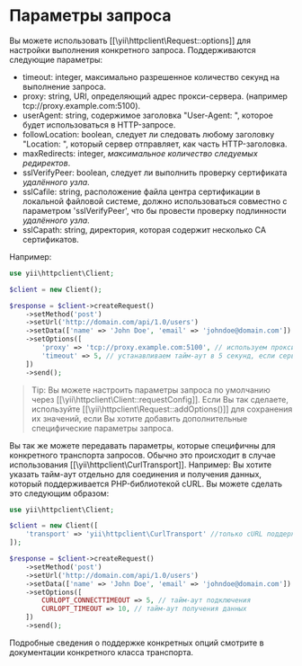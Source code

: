 Параметры запроса
===============

Вы можете использовать [[\yii\httpclient\Request::options]] для настройки выполнения конкретного запроса.
Поддерживаются следующие параметры:
 - timeout: integer, максимально разрешенное количество секунд на выполнение запроса.
 - proxy: string, URI, определяющий адрес прокси-сервера. (например tcp://proxy.example.com:5100).
 - userAgent: string, содержимое заголовка "User-Agent: ", которое будет использоваться в HTTP-запросе.
 - followLocation: boolean, следует ли следовать любому заголовку "Location: ", который сервер отправляет, как часть HTTP-заголовка.
 - maxRedirects: integer, *максимальное количество следуемых редиректов*.
 - sslVerifyPeer: boolean, следует ли выполнить проверку сертификата *удалённого узла*.
 - sslCafile: string, расположение файла центра сертификации в локальной файловой системе, должно использоваться совместно с 
   параметром 'sslVerifyPeer', что бы провести проверку подлинности *удалённого узла*.
 - sslCapath: string, директория, которая содержит несколько CA сертификатов.

Например:

```php
use yii\httpclient\Client;

$client = new Client();

$response = $client->createRequest()
    ->setMethod('post')
    ->setUrl('http://domain.com/api/1.0/users')
    ->setData(['name' => 'John Doe', 'email' => 'johndoe@domain.com'])
    ->setOptions([
        'proxy' => 'tcp://proxy.example.com:5100', // используем прокси
        'timeout' => 5, // устанавливаем тайм-аут в 5 секунд, если сервер не отвечает
    ])
    ->send();
```

> Tip: Вы можете настроить параметры запроса по умолчанию через [[\yii\httpclient\Client::requestConfig]]. Если Вы так сделаете,
  используйте [[\yii\httpclient\Request::addOptions()]] для сохранения их значений, если Вы хотите добавить дополнительные специфические 
  параметры запроса.

Вы так же можете передавать параметры, которые специфичны для конкретного транспорта запросов. Обычно это происходит в 
случае использования [[\yii\httpclient\CurlTransport]]. Например: Вы хотите указать тайм-аут отдельно для 
соединения и получения данных, который поддерживается PHP-библиотекой cURL. Вы можете сделать это следующим образом:

```php
use yii\httpclient\Client;

$client = new Client([
    'transport' => 'yii\httpclient\CurlTransport' //только cURL поддерживает нужные нам параметры
]);

$response = $client->createRequest()
    ->setMethod('post')
    ->setUrl('http://domain.com/api/1.0/users')
    ->setData(['name' => 'John Doe', 'email' => 'johndoe@domain.com'])
    ->setOptions([
        CURLOPT_CONNECTTIMEOUT => 5, // тайм-аут подключения
        CURLOPT_TIMEOUT => 10, // тайм-аут получения данных
    ])
    ->send();
```

Подробные сведения о поддержке конкретных опций смотрите в документации конкретного класса транспорта.
